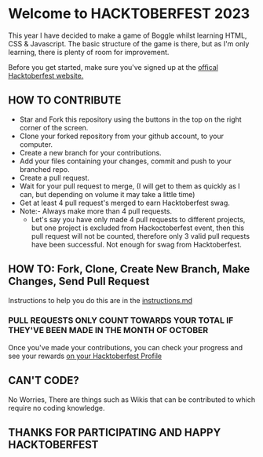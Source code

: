 # Welcome to HACKTOBERFEST 2023

This year I have decided to make a game of Boggle whilst learning HTML, CSS & Javascript.
The basic structure of the game is there, but as I'm only learning, there is plenty of room for improvement.

Before you get started, make sure you've signed up at the <a href="https://hacktoberfest.com">offical Hacktoberfest website.</a>

## HOW TO CONTRIBUTE

- Star and Fork this repository using the buttons in the top on the right corner of the screen.
- Clone your forked repository from your github account, to your computer.
- Create a new branch for your contributions.
- Add your files containing your changes, commit and push to your branched repo.
- Create a pull request.
- Wait for your pull request to merge, (I will get to them as quickly as I can, but depending on volume it may take a little time)
- Get at least 4 pull request's merged to earn Hacktoberfest swag.
- Note:- Always make more than 4 pull requests.
  - Let's say you have only made 4 pull requests to different projects, but one project is excluded from Hackoctoberfest event, then this pull request will not be counted, therefore only 3 valid pull requests have been successful. Not enough for swag from Hacktoberfest.

## HOW TO: Fork, Clone, Create New Branch, Make Changes, Send Pull Request

Instructions to help you do this are in the [instructions.md](/instructions.md)

### PULL REQUESTS ONLY COUNT TOWARDS YOUR TOTAL IF THEY'VE BEEN MADE IN THE MONTH OF OCTOBER

Once you've made your contributions, you can check your progress and see your rewards <a href="https://hacktoberfest.com/profile/">on your Hacktoberfest Profile</a>

## CAN'T CODE?

No Worries, There are things such as Wikis that can be contributed to which require no coding knowledge.

## THANKS FOR PARTICIPATING AND HAPPY HACKTOBERFEST

